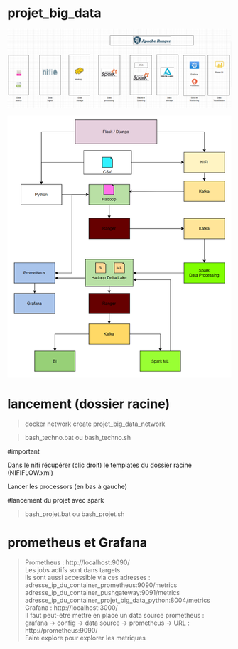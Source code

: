 # projet_big_data

![Alt text](graphe.png)


![Alt text](image.png)



# lancement (dossier racine)

>docker network create projet_big_data_network

>bash_techno.bat ou bash_techno.sh


#important

Dans le nifi récupérer (clic droit) le templates du dossier racine (NIFIFLOW.xml)

Lancer les processors (en bas à gauche)


#lancement du projet avec spark

>bash_projet.bat ou bash_projet.sh

# prometheus et Grafana 

>Prometheus : http://localhost:9090/ <br>
>Les jobs actifs sont dans targets <br>
>ils sont aussi accessible via ces adresses : <br>
>adresse_ip_du_container_prometheus:9090/metrics <br>
>adresse_ip_du_container_pushgateway:9091/metrics <br>
>adresse_ip_du_container_projet_big_data_python:8004/metrics <br>
>Grafana : http://localhost:3000/ <br>
>Il faut peut-être mettre en place un data source prometheus : <br>
>grafana -> config -> data source -> prometheus -> URL : http://prometheus:9090/ <br>
>Faire explore pour explorer les metriques <br>



